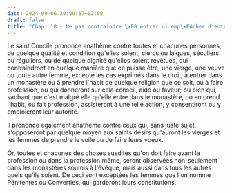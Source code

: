 ```yaml
---
date: 2024-09-06 20:00:57+02:00
draft: false
title: "Chap. 18 - Ne pas contraindre \xE0 entrer ni emp\xEAcher d'entrer"
---
```





Le saint Concile prononce anathème contre toutes et chacunes personnes, de quelque qualité et condition qu'elles soient, clercs ou laiques, séculiers ou réguliers, ou de quelque dignité qu'elles soient revêtues, qui contraindront en quelque manière que ce puisse être, une vierge, une veuve ou toute autre femme, excepté les cas exprimés dans le droit, à entrer dans un monastère ou à prendre l'habit de quelque religion que ce soit, ou à faire profession, ou qui donneront sur cela conseil, aide ou faveur; ou bien qui, sachant que c'est malgré elle qu'elle entre dans le monastère, ou en prend l'habit, ou fait profession, assisteront à une telle action, y consentiront ou y emploieront leur autorité.

Il prononce également anathème contre ceux qui, sans juste sujet, s'opposeront par quelque moyen aux saints désirs qu'auront les vierges et les femmes de prendre le voile ou de faire leurs voeux.

Or, toutes et chacunes des choses susdites qu'on doit faire avant la profession ou dans la profession même, seront observées non-seulement dans les monastères soumis à l'évêque, mais aussi dans tous les autres quels qu'ils soient. De ceci sont exceptées les femmes que l'on nomme Pénitentes ou Converties, qui garderont leurs constitutions.

